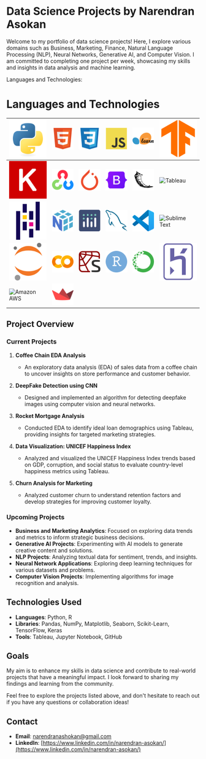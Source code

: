 # Data Science Projects by Narendran Asokan

Welcome to my portfolio of data science projects! Here, I explore various domains such as Business, Marketing, Finance, Natural Language Processing (NLP), Neural Networks, Generative AI, and Computer Vision. I am committed to completing one project per week, showcasing my skills and insights in data analysis and machine learning.

Languages and Technologies:

# Languages and Technologies

| ![Python](https://raw.githubusercontent.com/devicons/devicon/master/icons/python/python-original.svg) | ![HTML5](https://raw.githubusercontent.com/devicons/devicon/master/icons/html5/html5-original.svg) | ![CSS3](https://raw.githubusercontent.com/devicons/devicon/master/icons/css3/css3-original.svg) | ![JavaScript](https://raw.githubusercontent.com/devicons/devicon/master/icons/javascript/javascript-original.svg) | ![Scikit Learn](https://raw.githubusercontent.com/devicons/devicon/master/icons/scikitlearn/scikitlearn-original.svg) | ![TensorFlow](https://raw.githubusercontent.com/devicons/devicon/master/icons/tensorflow/tensorflow-original.svg) |
|---|---|---|---|---|---|
| ![Keras](https://raw.githubusercontent.com/devicons/devicon/master/icons/keras/keras-original.svg) | ![OpenCV](https://raw.githubusercontent.com/devicons/devicon/master/icons/opencv/opencv-original.svg) | ![PyTorch](https://raw.githubusercontent.com/devicons/devicon/master/icons/pytorch/pytorch-original.svg) | ![Bootstrap](https://raw.githubusercontent.com/devicons/devicon/master/icons/bootstrap/bootstrap-original.svg) | ![Flask](https://raw.githubusercontent.com/devicons/devicon/master/icons/flask/flask-original.svg) | ![Tableau](https://raw.githubusercontent.com/devicons/devicon/master/icons/tableau/tableau-original.svg) |
| ![Pandas](https://raw.githubusercontent.com/devicons/devicon/master/icons/pandas/pandas-original.svg) | ![NumPy](https://raw.githubusercontent.com/devicons/devicon/master/icons/numpy/numpy-original.svg) | ![Plotly](https://raw.githubusercontent.com/devicons/devicon/master/icons/plotly/plotly-original.svg) | ![MySQL](https://raw.githubusercontent.com/devicons/devicon/master/icons/mysql/mysql-original.svg) | ![VS Code](https://raw.githubusercontent.com/devicons/devicon/master/icons/vscode/vscode-original.svg) | ![Sublime Text](https://raw.githubusercontent.com/devicons/devicon/master/icons/sublime/sublime-original.svg) |
| ![Jupyter](https://raw.githubusercontent.com/devicons/devicon/master/icons/jupyter/jupyter-original.svg) | ![Colab](https://raw.githubusercontent.com/devicons/devicon/master/icons/googlecolab/googlecolab-original.svg) | ![Spyder](https://raw.githubusercontent.com/devicons/devicon/master/icons/spyder/spyder-original.svg) | ![RStudio](https://raw.githubusercontent.com/devicons/devicon/master/icons/rstudio/rstudio-original.svg) | ![Anaconda](https://raw.githubusercontent.com/devicons/devicon/master/icons/anaconda/anaconda-original.svg) | ![Heroku](https://raw.githubusercontent.com/devicons/devicon/master/icons/heroku/heroku-original.svg) |
| ![Amazon AWS](https://raw.githubusercontent.com/devicons/devicon/master/icons/amazonaws/amazonaws-original.svg) | ![Streamlit](https://raw.githubusercontent.com/devicons/devicon/master/icons/streamlit/streamlit-original.svg) |   |   |   |   |





## Project Overview

### Current Projects
1. **Coffee Chain EDA Analysis**
   - An exploratory data analysis (EDA) of sales data from a coffee chain to uncover insights on store performance and customer behavior.

2. **DeepFake Detection using CNN**
   - Designed and implemented an algorithm for detecting deepfake images using computer vision and neural networks.

3. **Rocket Mortgage Analysis**
   - Conducted EDA to identify ideal loan demographics using Tableau, providing insights for targeted marketing strategies.

4. **Data Visualization: UNICEF Happiness Index**
   - Analyzed and visualized the UNICEF Happiness Index trends based on GDP, corruption, and social status to evaluate country-level happiness metrics using Tableau.

5. **Churn Analysis for Marketing**
   - Analyzed customer churn to understand retention factors and develop strategies for improving customer loyalty.

### Upcoming Projects
- **Business and Marketing Analytics**: Focused on exploring data trends and metrics to inform strategic business decisions.
- **Generative AI Projects**: Experimenting with AI models to generate creative content and solutions.
- **NLP Projects**: Analyzing textual data for sentiment, trends, and insights.
- **Neural Network Applications**: Exploring deep learning techniques for various datasets and problems.
- **Computer Vision Projects**: Implementing algorithms for image recognition and analysis.

## Technologies Used
- **Languages**: Python, R
- **Libraries**: Pandas, NumPy, Matplotlib, Seaborn, Scikit-Learn, TensorFlow, Keras
- **Tools**: Tableau, Jupyter Notebook, GitHub

## Goals
My aim is to enhance my skills in data science and contribute to real-world projects that have a meaningful impact. I look forward to sharing my findings and learning from the community.

Feel free to explore the projects listed above, and don't hesitate to reach out if you have any questions or collaboration ideas!

## Contact
- **Email**: [narendranashokan@gmail.com](mailto:narendranashokan@gmail.com)
- **LinkedIn**: [https://www.linkedin.com/in/narendran-asokan/](https://www.linkedin.com/in/narendran-asokan/)
